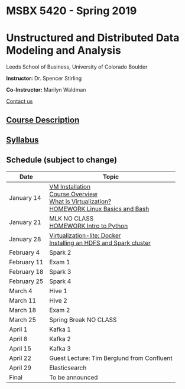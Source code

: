 # MSBX 5420 - Spring 2019
# Unstructured and Distributed Data Modeling and Analysis
Leeds School of Business, University of Colorado Boulder

**Instructor:**  Dr. Spencer Stirling

**Co-Instructor:**  Marilyn Waldman

[Contact us](syllabus/syllabus.md#contact-information)


## [Course Description](syllabus/syllabus.md#course-description)


## [Syllabus](syllabus/syllabus.md)


## Schedule (subject to change)

|Date          |Topic |
|--------------|------|
|January 14    |[VM Installation](0101vminstallation/README.md)<br>[Course Overview](0102courseoverview/README.md)<br>[What is Virtualization?](0103whatisvirtualization/README.md)<br>[HOMEWORK Linux Basics and Bash](0104bash/README.md)|
|January 21    |MLK NO CLASS<br>[HOMEWORK Intro to Python](0201python/README.md) |
|January 28    |[Virtualization-lite: Docker](0301docker/README.md)<br>[Installing an HDFS and Spark cluster](0302installspark/README.md) |
|February 4    |Spark 2 |
|February 11   |Exam 1 |
|February 18   |Spark 3 |
|February 25   |Spark 4 |
|March 4       |Hive 1 |
|March 11      |Hive 2 |
|March 18      |Exam 2 |
|March 25      |Spring Break NO CLASS |
|April 1       |Kafka 1 |
|April 8       |Kafka 2 |
|April 15      |Kafka 3 |
|April 22      |Guest Lecture: Tim Berglund from Confluent |
|April 29      |Elasticsearch |
|Final         |To be announced |
